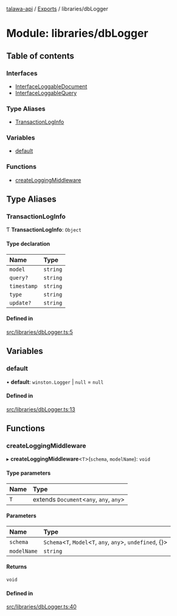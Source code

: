 [talawa-api](../README.md) / [Exports](../modules.md) / libraries/dbLogger

# Module: libraries/dbLogger

## Table of contents

### Interfaces

- [InterfaceLoggableDocument](../interfaces/libraries_dbLogger.InterfaceLoggableDocument.md)
- [InterfaceLoggableQuery](../interfaces/libraries_dbLogger.InterfaceLoggableQuery.md)

### Type Aliases

- [TransactionLogInfo](libraries_dbLogger.md#transactionloginfo)

### Variables

- [default](libraries_dbLogger.md#default)

### Functions

- [createLoggingMiddleware](libraries_dbLogger.md#createloggingmiddleware)

## Type Aliases

### TransactionLogInfo

Ƭ **TransactionLogInfo**: `Object`

#### Type declaration

| Name | Type |
| :------ | :------ |
| `model` | `string` |
| `query?` | `string` |
| `timestamp` | `string` |
| `type` | `string` |
| `update?` | `string` |

#### Defined in

[src/libraries/dbLogger.ts:5](https://github.com/PalisadoesFoundation/talawa-api/blob/8707a9c/src/libraries/dbLogger.ts#L5)

## Variables

### default

• **default**: `winston.Logger` \| ``null`` = `null`

#### Defined in

[src/libraries/dbLogger.ts:13](https://github.com/PalisadoesFoundation/talawa-api/blob/8707a9c/src/libraries/dbLogger.ts#L13)

## Functions

### createLoggingMiddleware

▸ **createLoggingMiddleware**\<`T`\>(`schema`, `modelName`): `void`

#### Type parameters

| Name | Type |
| :------ | :------ |
| `T` | extends `Document`\<`any`, `any`, `any`\> |

#### Parameters

| Name | Type |
| :------ | :------ |
| `schema` | `Schema`\<`T`, `Model`\<`T`, `any`, `any`\>, `undefined`, \{\}\> |
| `modelName` | `string` |

#### Returns

`void`

#### Defined in

[src/libraries/dbLogger.ts:40](https://github.com/PalisadoesFoundation/talawa-api/blob/8707a9c/src/libraries/dbLogger.ts#L40)
